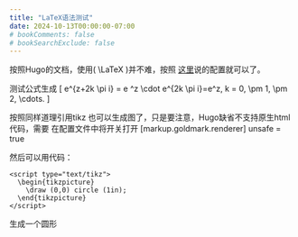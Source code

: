 ```yaml
---
title: "LaTeX语法测试"
date: 2024-10-13T00:00:00-07:00
# bookComments: false
# bookSearchExclude: false
---
```

按照Hugo的文档，使用\( \LaTeX \)并不难，按照
[这里](https://gohugo.io/content-management/mathematics/)说的配置就可以了。


测试公式生成
\[
e^{z+2k \pi i} = e ^z \cdot e^{2k \pi i}=e^z, k = 0, \pm 1, \pm 2, \cdots.
\]

按照同样道理引用tikz 也可以生成图了，只是要注意，Hugo缺省不支持原生html代码，需要
在配置文件中将开关打开
    [markup.goldmark.renderer]
      unsafe = true

然后可以用代码：

<pre><code class="html language-html">&lt;script type="text/tikz"&gt;
  \begin{tikzpicture}
    \draw (0,0) circle (1in);
  \end{tikzpicture}
&lt;/script&gt;
</code></pre>

生成一个圆形

<script type="text/tikz">
  \begin{tikzpicture}
    \draw (0,0) circle (1in);
  \end{tikzpicture}
</script>